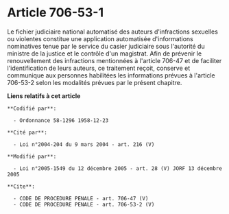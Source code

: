 # Article 706-53-1

Le fichier judiciaire national automatisé des auteurs d'infractions sexuelles ou violentes constitue une application
automatisée d'informations nominatives tenue par le service du casier judiciaire sous l'autorité du ministre de la justice et
le contrôle d'un magistrat. Afin de prévenir le renouvellement des infractions mentionnées à l'article 706-47 et de faciliter
l'identification de leurs auteurs, ce traitement reçoit, conserve et communique aux personnes habilitées les informations
prévues à l'article 706-53-2 selon les modalités prévues par le présent chapitre.

**Liens relatifs à cet article**

	**Codifié par**:

	  - Ordonnance 58-1296 1958-12-23

	**Cité par**:

	  - Loi n°2004-204 du 9 mars 2004 - art. 216 (V)

	**Modifié par**:

	  - Loi n°2005-1549 du 12 décembre 2005 - art. 28 (V) JORF 13 décembre 2005

	**Cite**:

	  - CODE DE PROCEDURE PENALE - art. 706-47 (V)
	  - CODE DE PROCEDURE PENALE - art. 706-53-2 (V)
